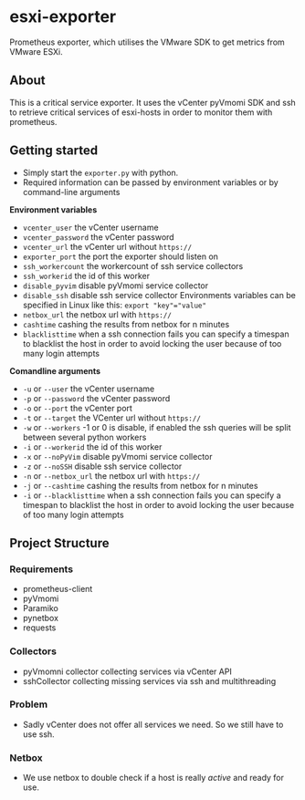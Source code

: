 # esxi-exporter
Prometheus exporter, which utilises the VMware SDK to get metrics from VMware ESXi.

## About
This is a critical service exporter. It uses the vCenter pyVmomi SDK and ssh to retrieve critical services of esxi-hosts in order to monitor them with prometheus.

## Getting started

- Simply start the `exporter.py` with python.
- Required information can be passed by environment variables or by command-line arguments

**Environment variables**

- `vcenter_user` the vCenter username
- `vcenter_password` the vCenter password
- `vcenter_url` the vCenter url without `https://`
- `exporter_port` the port the exporter should listen on
- `ssh_workercount` the workercount of ssh service collectors
- `ssh_workerid` the id of this worker
- `disable_pyvim` disable pyVmomi service collector
- `disable_ssh` disable ssh service collector
Environments variables can be specified in Linux like this: `export "key"="value"` 
- `netbox_url` the netbox url with `https://`
- `cashtime` cashing the results from netbox for n minutes
- `blacklisttime` when a ssh connection fails you can specify a timespan to blacklist the host in order to avoid locking the user because of too many login attempts 

**Comandline arguments**

- `-u` or `--user` the vCenter username
- `-p` or `--password` the vCenter password
- `-o` or `--port` the vCenter port
- `-t` or `--target` the VCenter url without `https://`
- `-w` or `--workers` -1 or 0 is disable, if enabled the ssh queries will be split between several python workers 
- `-i` or `--workerid` the id of this worker 
- `-x` or `--noPyVim`  disable pyVmomi service collector
- `-z` or `--noSSH` disable ssh service collector
- `-n` or `--netbox_url` the netbox url with `https://`
- `-j` or `--cashtime` cashing the results from netbox for n minutes
- `-i` or `--blacklisttime` when a ssh connection fails you can specify a timespan to blacklist the host in order to avoid locking the user because of too many login attempts 





## Project Structure

### Requirements
- prometheus-client
- pyVmomi
- Paramiko
- pynetbox
- requests 


### Collectors
- pyVmomni collector collecting services via vCenter API
- sshCollector collecting missing services via ssh and multithreading

### Problem
- Sadly vCenter does not offer all services we need. So we still have to use ssh.

### Netbox
- We use netbox to double check if a host is really _active_ and ready for use.